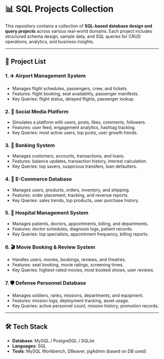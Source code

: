 # 📊 SQL Projects Collection

This repository contains a collection of **SQL-based database design and query projects** across various real-world domains. Each project includes structured schema design, sample data, and SQL queries for CRUD operations, analytics, and business insights.

---

## 📁 Project List

### 1. ✈️ **Airport Management System**
- Manages flight schedules, passengers, crew, and tickets.
- Features: flight booking, seat availability, passenger manifests.
- Key Queries: flight status, delayed flights, passenger lookup.

### 2. 📱 **Social Media Platform**
- Simulates a platform with users, posts, likes, comments, followers.
- Features: user feed, engagement analytics, hashtag tracking.
- Key Queries: most active users, top posts, user growth trends.

### 3. 🏦 **Banking System**
- Manages customers, accounts, transactions, and loans.
- Features: balance updates, transaction history, interest calculation.
- Key Queries: top savers, suspicious transfers, loan defaulters.

### 4. 🛒 **E-Commerce Database**
- Manages users, products, orders, inventory, and shipping.
- Features: order placement, tracking, and revenue reports.
- Key Queries: sales trends, top products, user purchase history.

### 5. 🏥 **Hospital Management System**
- Manages patients, doctors, appointments, billing, and departments.
- Features: doctor schedules, diagnosis logs, patient records.
- Key Queries: top specialists, appointment frequency, billing reports.

### 6. 🎬 **Movie Booking & Review System**
- Handles users, movies, bookings, reviews, and theatres.
- Features: seat booking, movie ratings, screening times.
- Key Queries: highest-rated movies, most booked shows, user reviews.

### 7. 🛡️ **Defense Personnel Database**
- Manages soldiers, ranks, missions, departments, and equipment.
- Features: mission logs, deployment tracking, asset usage.
- Key Queries: active personnel count, mission history, promotion records.

---

## 🛠 Tech Stack

- **Database**: MySQL / PostgreSQL / SQLite  
- **Languages**: SQL  
- **Tools**: MySQL Workbench, DBeaver, pgAdmin (based on DB used)



